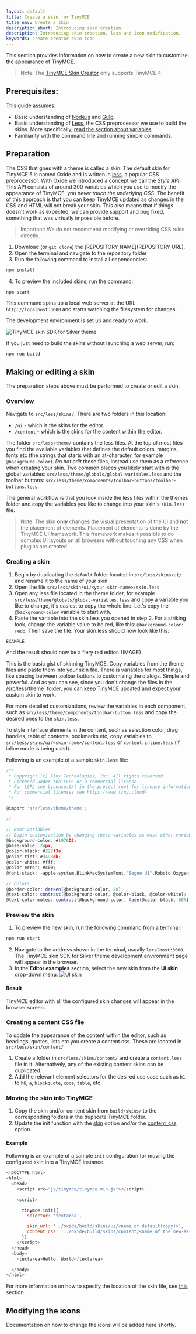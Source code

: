 ```yaml
---
layout: default
title: Create a skin for TinyMCE
title_nav: Create a skin
description_short: Introducing skin creation.
description: Introducing skin creation, less and icon modification.
keywords: create creator skin icon
---
```


This section provides information on how to create a new skin to customize the appearance of TinyMCE.

> Note: The  [TinyMCE Skin Creator](http://skin.tinymce.com/) only supports TinyMCE 4.

## Prerequisites:

This guide assumes:

* Basic understanding of [Node.js](http://nodejs.org) and [Gulp](http://gulpjs.com).
* Basic understanding of [Less](http://lesscss.org), the CSS preprocessor we use to build the skins. More specifically, [read the section about variables](http://lesscss.org/features/#variables-feature)
* Familiarity with the command line and running simple commands.

## Preparation

The CSS that goes with a theme is called a skin. The default skin for TinyMCE 5 is named Oxide and is written in [less](http://lesscss.org), a popular CSS preprocessor. With Oxide we introduced a concept we call the _Style API_. This API consists of around 300 variables which you use to modify the appearance of TinyMCE, _you never touch the underlying CSS_. The benefit of this approach is that you can keep TinyMCE updated as changes in the CSS and HTML will not break your skin. This also means that if things doesn't work as expected, we can provide support and bug fixed, something that was virtually impossible before.

> Important: We do not recommend modifying or overriding CSS rules directly.

1. Download (or `git clone`) the [REPOSITORY NAME](REPOSITORY URL).
2. Open the terminal and navigate to the repository folder
3. Run the following command to install all dependencies:
```js
npm install
```
4. To preview the included skins, run the command:
```js
npm start
```
This command spins up a local web server at the URL `http://localhost:3000` and starts watching the filesystem for changes.

The development environment is set up and ready to work.

![**TinyMCE skin SDK for Silver theme**]({{site.baseurl}}/images/SDKforsilver.png)

If you just need to build the skins without launching a web server, run:
```
npm run build
```

## Making or editing a skin

The preparation steps above must be performed to create or edit a skin.

### Overview

Navigate to `src/less/skins/`. There are two folders in this location:
* `/ui` - which is the skins for the editor.
* `/content` - which is the skins for the content within the editor.

The folder `src/less/theme/` contains the less files. At the top of most files you find the available variables that defines the default colors, margins, fonts etc (the strings that starts with an at-character, for example `@background-color`). *Do not edit* these files, instead use them as a reference when creating your skin. Two common places you likely start with is the global variables: `src/less/theme/globals/global-variables.less` and the toolbar buttons: `src/less/theme/components/toolbar-buttons/toolbar-buttons.less`.

The general workflow is that you look inside the less files within the themes folder and copy the variables you like to change into your skin's `skin.less` file.

> Note: The skin **only** changes the visual presentation of the UI and **not** the placement of elements. Placement of elements is done by the TinyMCE UI framework. This framework makes it possible to do complex UI layouts on all browsers without touching any CSS when plugins are created.

### Creating a skin

1. Begin by duplicating the `default` folder located in `src/less/skins/ui/` and rename it to the name of your skin.
2. Open the file `src/less/skin/ui/<your-skin-name>/skin.less`
3. Open any less file located in the theme folder, for example `src/less/theme/globals/global-variables.less` and copy a variable you like to change, it's easiest to copy the whole line. Let's copy the `@background-color` variable to start with.
4. Paste the variable into the skin.less you opened in step 2. For a striking look, change the variable value to be red, like this: `@background-color: red;`. Then save the file. 
Your skin.less should now look like this:
```less
EXAMPLE
```
And the result should now be a fiery red editor.
{IMAGE}

This is the basic gist of skinning TinyMCE. Copy variables from the theme files and paste them into your skin file. There is variables for most things, like spacing between toolbar buttons to customizing the dialogs. Simple and powerful. And as you can see, since you don't change the files in the /src/less/theme` folder, you can keep TinyMCE updated and expect your custom skin to work.


For more detailed customizations, review the variables in each component, such as `src/less/theme/components/toolbar-button.less` and copy the desired ones to the `skin.less`.

To style interface elements in the content, such as selection color, drag handles, table of contents, bookmarks etc, copy variables to `src/less/skins/ui/<skin-name>/content.less` or `content.inline.less` (if inline mode is being used).

Following is an example of a sample `skin.less` file:

```js
/**
 * Copyright (c) Tiny Technologies, Inc. All rights reserved.
 * Licensed under the LGPL or a commercial license.
 * For LGPL see License.txt in the project root for license information.
 * For commercial licenses see https://www.tiny.cloud/
 */

@import 'src/less/theme/theme';

//

// Root variables
// Begin customization by changing these variables as most other variables are derivatives of these.
@background-color: #1976D2;
@base-value: 24px;
@color-black: #222f3e;
@color-tint: #3498db;
@color-white: #fff;
@color-error: #c00;
@font-stack: -apple-system,BlinkMacSystemFont,"Segoe UI",Roboto,Oxygen-Sans,Ubuntu,Cantarell,"Helvetica Neue",sans-serif;

// Colors
@border-color: darken(@background-color, 20);
@text-color: contrast(@background-color, @color-black, @color-white);
@text-color-muted: contrast(@background-color, fade(@color-black, 60%), fade(@color-white, 50%));
```

### Preview the skin

1. To preview the new skin, run the following command from a terminal:
```js
npm run start
```
2. Navigate to the address shown in the terminal, usually `localhost:3000`. The TinyMCE skin SDK for Silver theme development environment page will appear in the browser.
3. In the **Editor examples** section, select the new skin from the **UI skin** drop-down menu.
![**UI skin**]({{site.baseurl}}/images/default-copy.png)

#### Result

TinyMCE editor with all the configured skin changes will appear in the browser screen.

### Creating a content CSS file

To update the appearance of the content within the editor, such as headings, quotes, lists etc you create a content css. These are located in `src/less/skin/content/`

1. Create a folder in `src/less/skins/content/` and create a `content.less` file in it. Alternatively, any of the existing content skins can be duplicated.
2. Add the relevant element selectors for the desired use case such as `h1` to `h6`, `a`, `blockquote`, `code`, `table`, etc.

### Moving the skin into TinyMCE

1. Copy the skin and/or content skin from `build/skins/` to the corresponding folders in the duplicate TinyMCE folder.
2. Update the init function with the [skin](https://www.tiny.cloud/docs-beta/configure/editor-appearance/#skin) option and/or the [content_css](https://www.tiny.cloud/docs-beta/configure/content-appearance/#content_css) option.

#### Example

Following is an example of a sample `init` configuration for moving the configured skin into a TinyMCE instance.

```js
<!DOCTYPE html>
<html>
  <head>
    <script src="js/tinymce/tinymce.min.js"></script>

    <script>

      tinymce.init({
        selector: 'textarea',

        skin_url: '../oxide/build/skins/ui/<name of default(copy)>',
        content_css: '../oxide/build/skins/content/<name of the new-skin>/content.min.css'
      })
    </script>
  </head>
  <body>
    <textarea>Hello, World</textarea>

  </body>
</html>
```

For more information on how to specify the location of the skin file, see [this]({{site.baseurl}}/configure/editor-appearance/#skin_url) section.

## Modifying the icons

Documentation on how to change the icons will be added here shortly.

